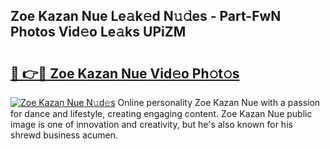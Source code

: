 ## Zoe Kazan Nue Le𝚊k𝚎d N𝚞𝚍es - Part-FwN Photos Vid𝚎o Le𝚊ks UPiZM

# <h2><a href="http://fb8aza.evod.top/?m=Zoe+Kazan+Nue">🔗 👉🔴 Zoe Kazan Nue Vid𝚎o Ph𝚘t𝚘s</a></h2>

[![Zoe Kazan Nue N𝚞d𝚎s](https://i.imgur.com/8V9OHl7.gif)](http://fb8aza.evod.top/?m=Zoe+Kazan+Nue)
Online personality Zoe Kazan Nue with a passion for dance and lifestyle, creating engaging content. Zoe Kazan Nue public image is one of innovation and creativity, but he's also known for his shrewd business acumen. 
